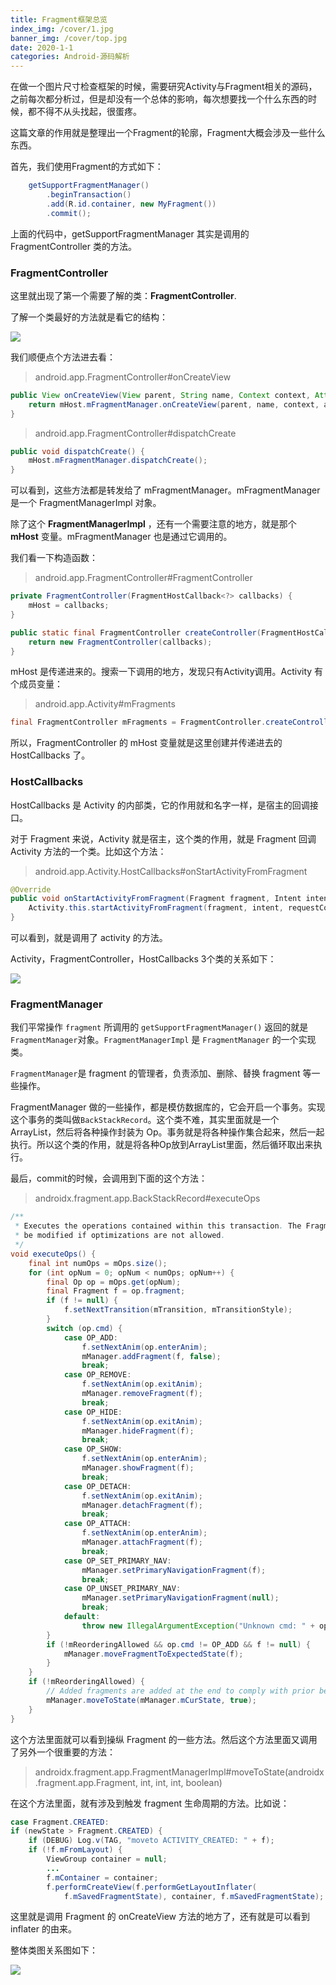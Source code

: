 ```yaml
---
title: Fragment框架总览
index_img: /cover/1.jpg
banner_img: /cover/top.jpg
date: 2020-1-1
categories: Android-源码解析
---
```




在做一个图片尺寸检查框架的时候，需要研究Activity与Fragment相关的源码，之前每次都分析过，但是却没有一个总体的影响，每次想要找一个什么东西的时候，都不得不从头找起，很蛋疼。

这篇文章的作用就是整理出一个Fragment的轮廓，Fragment大概会涉及一些什么东西。



首先，我们使用Fragment的方式如下：

```java
    getSupportFragmentManager()
        .beginTransaction()
        .add(R.id.container, new MyFragment())
        .commit();
```

上面的代码中，getSupportFragmentManager 其实是调用的 FragmentController 类的方法。



### FragmentController

这里就出现了第一个需要了解的类：**FragmentController**.

了解一个类最好的方法就是看它的结构：

![](fragment_01.png)

我们顺便点个方法进去看：

>android.app.FragmentController#onCreateView

```java
public View onCreateView(View parent, String name, Context context, AttributeSet attrs) {
    return mHost.mFragmentManager.onCreateView(parent, name, context, attrs);
}
```

> android.app.FragmentController#dispatchCreate

```java
public void dispatchCreate() {
    mHost.mFragmentManager.dispatchCreate();
}
```

可以看到，这些方法都是转发给了 mFragmentManager。mFragmentManager 是一个 FragmentManagerImpl 对象。

除了这个 **FragmentManagerImpl** ，还有一个需要注意的地方，就是那个 **mHost** 变量。mFragmentManager 也是通过它调用的。

我们看一下构造函数：

> android.app.FragmentController#FragmentController

```java
private FragmentController(FragmentHostCallback<?> callbacks) {
    mHost = callbacks;
}

public static final FragmentController createController(FragmentHostCallback<?> callbacks) {
    return new FragmentController(callbacks);
}
```

mHost 是传递进来的。搜索一下调用的地方，发现只有Activity调用。Activity 有个成员变量：

> android.app.Activity#mFragments

```java
final FragmentController mFragments = FragmentController.createController(new HostCallbacks());
```

所以，FragmentController 的 mHost 变量就是这里创建并传递进去的 HostCallbacks 了。



### HostCallbacks

HostCallbacks 是 Activity 的内部类，它的作用就和名字一样，是宿主的回调接口。

对于 Fragment 来说，Activity 就是宿主，这个类的作用，就是 Fragment 回调 Activity 方法的一个类。比如这个方法：

> android.app.Activity.HostCallbacks#onStartActivityFromFragment

```java
@Override
public void onStartActivityFromFragment(Fragment fragment, Intent intent, int requestCode, Bundle options) {
    Activity.this.startActivityFromFragment(fragment, intent, requestCode, options);
}
```

可以看到，就是调用了 activity 的方法。



Activity，FragmentController，HostCallbacks 3个类的关系如下：

![](fragment_02.png)



### FragmentManager

我们平常操作 `fragment` 所调用的 `getSupportFragmentManager()` 返回的就是 `FragmentManager`对象。`FragmentManagerImpl` 是 `FragmentManager` 的一个实现类。

`FragmentManager`是 fragment 的管理者，负责添加、删除、替换 fragment 等一些操作。

FragmentManager 做的一些操作，都是模仿数据库的，它会开启一个事务。实现这个事务的类叫做`BackStackRecord`。这个类不难，其实里面就是一个 ArrayList，然后将各种操作封装为 Op。事务就是将各种操作集合起来，然后一起执行。所以这个类的作用，就是将各种Op放到ArrayList里面，然后循环取出来执行。

最后，commit的时候，会调用到下面的这个方法：

> androidx.fragment.app.BackStackRecord#executeOps

```java
/**
 * Executes the operations contained within this transaction. The Fragment states will only
 * be modified if optimizations are not allowed.
 */
void executeOps() {
    final int numOps = mOps.size();
    for (int opNum = 0; opNum < numOps; opNum++) {
        final Op op = mOps.get(opNum);
        final Fragment f = op.fragment;
        if (f != null) {
            f.setNextTransition(mTransition, mTransitionStyle);
        }
        switch (op.cmd) {
            case OP_ADD:
                f.setNextAnim(op.enterAnim);
                mManager.addFragment(f, false);
                break;
            case OP_REMOVE:
                f.setNextAnim(op.exitAnim);
                mManager.removeFragment(f);
                break;
            case OP_HIDE:
                f.setNextAnim(op.exitAnim);
                mManager.hideFragment(f);
                break;
            case OP_SHOW:
                f.setNextAnim(op.enterAnim);
                mManager.showFragment(f);
                break;
            case OP_DETACH:
                f.setNextAnim(op.exitAnim);
                mManager.detachFragment(f);
                break;
            case OP_ATTACH:
                f.setNextAnim(op.enterAnim);
                mManager.attachFragment(f);
                break;
            case OP_SET_PRIMARY_NAV:
                mManager.setPrimaryNavigationFragment(f);
                break;
            case OP_UNSET_PRIMARY_NAV:
                mManager.setPrimaryNavigationFragment(null);
                break;
            default:
                throw new IllegalArgumentException("Unknown cmd: " + op.cmd);
        }
        if (!mReorderingAllowed && op.cmd != OP_ADD && f != null) {
            mManager.moveFragmentToExpectedState(f);
        }
    }
    if (!mReorderingAllowed) {
        // Added fragments are added at the end to comply with prior behavior.
        mManager.moveToState(mManager.mCurState, true);
    }
}
```

这个方法里面就可以看到操纵 Fragment 的一些方法。然后这个方法里面又调用了另外一个很重要的方法：

> androidx.fragment.app.FragmentManagerImpl#moveToState(androidx.fragment.app.Fragment, int, int, int, boolean)

在这个方法里面，就有涉及到触发 fragment 生命周期的方法。比如说：

```java
case Fragment.CREATED:
if (newState > Fragment.CREATED) {
    if (DEBUG) Log.v(TAG, "moveto ACTIVITY_CREATED: " + f);
    if (!f.mFromLayout) {
        ViewGroup container = null;
        ...
        f.mContainer = container;
        f.performCreateView(f.performGetLayoutInflater(
            f.mSavedFragmentState), container, f.mSavedFragmentState);

```

这里就是调用 Fragment 的 onCreateView 方法的地方了，还有就是可以看到 inflater 的由来。



整体类图关系图如下：

![](fragment_03.png)

